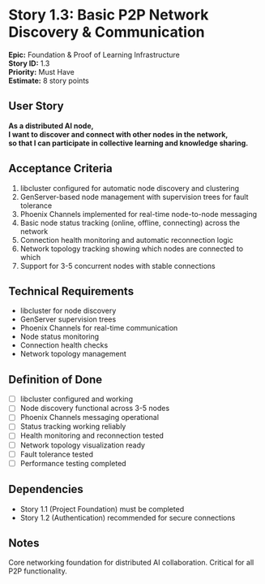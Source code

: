 # Story 1.3: Basic P2P Network Discovery & Communication

**Epic:** Foundation & Proof of Learning Infrastructure  
**Story ID:** 1.3  
**Priority:** Must Have  
**Estimate:** 8 story points  

## User Story
**As a distributed AI node,**  
**I want to discover and connect with other nodes in the network,**  
**so that I can participate in collective learning and knowledge sharing.**

## Acceptance Criteria
1. libcluster configured for automatic node discovery and clustering
2. GenServer-based node management with supervision trees for fault tolerance
3. Phoenix Channels implemented for real-time node-to-node messaging
4. Basic node status tracking (online, offline, connecting) across the network
5. Connection health monitoring and automatic reconnection logic
6. Network topology tracking showing which nodes are connected to which
7. Support for 3-5 concurrent nodes with stable connections

## Technical Requirements
- libcluster for node discovery
- GenServer supervision trees
- Phoenix Channels for real-time communication
- Node status monitoring
- Connection health checks
- Network topology management

## Definition of Done
- [ ] libcluster configured and working
- [ ] Node discovery functional across 3-5 nodes
- [ ] Phoenix Channels messaging operational
- [ ] Status tracking working reliably
- [ ] Health monitoring and reconnection tested
- [ ] Network topology visualization ready
- [ ] Fault tolerance tested
- [ ] Performance testing completed

## Dependencies
- Story 1.1 (Project Foundation) must be completed
- Story 1.2 (Authentication) recommended for secure connections

## Notes
Core networking foundation for distributed AI collaboration. Critical for all P2P functionality.